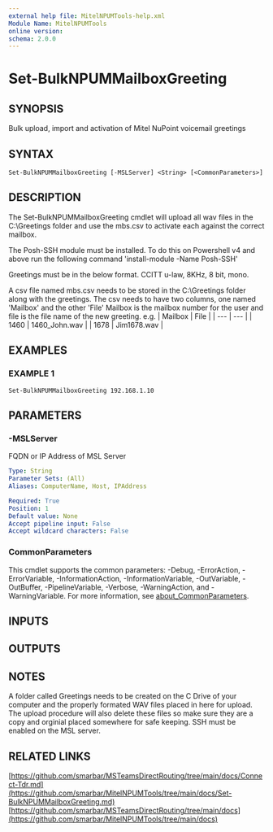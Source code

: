 ```yaml
---
external help file: MitelNPUMTools-help.xml
Module Name: MitelNPUMTools
online version:
schema: 2.0.0
---
```


# Set-BulkNPUMMailboxGreeting

## SYNOPSIS
Bulk upload, import and activation of Mitel NuPoint voicemail greetings

## SYNTAX

```
Set-BulkNPUMMailboxGreeting [-MSLServer] <String> [<CommonParameters>]
```

## DESCRIPTION
The Set-BulkNPUMMailboxGreeting cmdlet will upload all wav files in the C:\Greetings folder and use the mbs.csv to activate each against the correct mailbox.

The Posh-SSH module must be installed.
To do this on Powershell v4 and above run the following command 'install-module -Name Posh-SSH'

Greetings must be in the below format. 
CCITT u-law, 8KHz, 8 bit, mono.

A csv file named mbs.csv needs to be stored in the C:\Greetings folder along with the greetings.
The csv needs to have two columns, one named 'Mailbox' and the other 'File'
Mailbox is the mailbox number for the user and file is the file name of the new greeting.
e.g.
| Mailbox | File |
| --- | --- |
| 1460 | 1460_John.wav |
| 1678 | Jim1678.wav |

## EXAMPLES

### EXAMPLE 1
```
Set-BulkNPUMMailboxGreeting 192.168.1.10
```

## PARAMETERS

### -MSLServer
FQDN or IP Address of MSL Server

```yaml
Type: String
Parameter Sets: (All)
Aliases: ComputerName, Host, IPAddress

Required: True
Position: 1
Default value: None
Accept pipeline input: False
Accept wildcard characters: False
```

### CommonParameters
This cmdlet supports the common parameters: -Debug, -ErrorAction, -ErrorVariable, -InformationAction, -InformationVariable, -OutVariable, -OutBuffer, -PipelineVariable, -Verbose, -WarningAction, and -WarningVariable. For more information, see [about_CommonParameters](http://go.microsoft.com/fwlink/?LinkID=113216).

## INPUTS

## OUTPUTS

## NOTES
A folder called Greetings needs to be created on the C Drive of your computer and the properly formated WAV files placed in here for upload.
The upload
procedure will also delete these files so make sure they are a copy and orginial placed somewhere for safe keeping.
SSH must be enabled on the MSL server.

## RELATED LINKS

[https://github.com/smarbar/MSTeamsDirectRouting/tree/main/docs/Connect-Tdr.md](https://github.com/smarbar/MitelNPUMTools/tree/main/docs/Set-BulkNPUMMailboxGreeting.md)
[https://github.com/smarbar/MSTeamsDirectRouting/tree/main/docs](https://github.com/smarbar/MitelNPUMTools/tree/main/docs)

